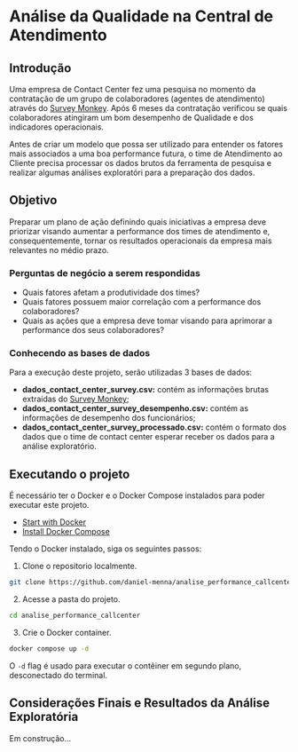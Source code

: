 # Análise da Qualidade na Central de Atendimento

## Introdução

Uma empresa de Contact Center fez uma pesquisa no momento da contratação de um grupo de colaboradores (agentes de atendimento) através do [Survey Monkey](https://pt.surveymonkey.com). Após 6 meses da contratação verificou se quais colaboradores atingiram um bom desempenho de Qualidade e dos indicadores operacionais.

Antes de criar um modelo que possa ser utilizado para entender os fatores mais associados a uma boa performance futura, o time de Atendimento ao Cliente precisa processar os dados brutos da ferramenta de pesquisa e realizar algumas análises exploratóri para a preparação dos dados.

## Objetivo

Preparar um plano de ação definindo quais iniciativas a empresa deve priorizar visando aumentar a performance dos times de atendimento e, consequentemente, tornar os resultados operacionais da empresa mais relevantes no médio prazo.

### Perguntas de negócio a serem respondidas

- Quais fatores afetam a produtividade dos times?
- Quais fatores possuem maior correlação com a performance dos colaboradores?
- Quais as ações que a empresa deve tomar visando para aprimorar a performance dos seus colaboradores?

### Conhecendo as bases de dados

Para a execução deste projeto, serão utilizadas 3 bases de dados:
- **dados_contact_center_survey.csv:** contém as informações brutas extraídas do [Survey Monkey](https://pt.surveymonkey.com);
- **dados_contact_center_survey_desempenho.csv:** contém as informações de desempenho dos funcionários;
- **dados_contact_center_survey_processado.csv:** contém o formato dos dados que o time de contact center esperar receber os dados para a análise exploratório.

## Executando o projeto

É necessário ter o Docker e o Docker Compose instalados para poder executar este projeto.

- [Start with Docker](https://www.docker.com/get-started/)
- [Install Docker Compose](https://docs.docker.com/compose/install/)

Tendo o Docker instalado, siga os seguintes passos:

1. Clone o repositorio localmente.
```bash 
git clone https://github.com/daniel-menna/analise_performance_callcenter
```

2. Acesse a pasta do projeto.
```bash
cd analise_performance_callcenter
```

3. Crie o Docker container.
```bash
docker compose up -d
```

O `-d` flag é usado para executar o contêiner em segundo plano, desconectado do terminal.

## Considerações Finais e Resultados da Análise Exploratória

Em construção...
